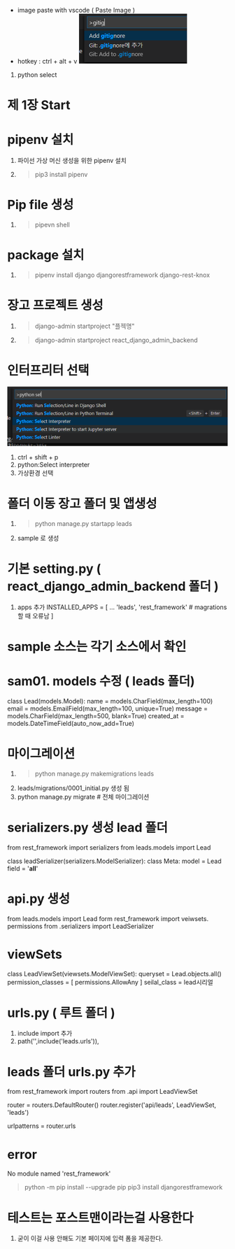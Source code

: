 

* image paste with vscode ( Paste Image )
* hotkey : ctrl + alt + v
![](2020-05-22-09-51-28.png)

1. python select

# 제 1장 Start

# pipenv 설치
1. 파이선 가상 머신 생성을 위한 pipenv 설치
1. > pip3 install pipenv

# Pip file 생성
1. > pipevn shell

# package 설치
1. > pipenv install django djangorestframework django-rest-knox

# 장고 프로젝트 생성
1. > django-admin startproject "플젝명"
1. > django-admin startproject react_django_admin_backend

# 인터프리터 선택

![](2020-05-22-17-46-04.png)

1. ctrl + shift + p
1. python:Select interpreter
1. 가상환경 선택

# 폴더 이동 장고 폴더 및 앱생성

1. > python manage.py startapp leads
1. sample 로 생성 

# 기본 setting.py ( react_django_admin_backend 폴더 )

1. apps 추가
INSTALLED_APPS = [
    ...
    'leads',
    'rest_framework' # magrations 할 때 오류남
]

# sample 소스는 각기 소스에서 확인

# sam01. models 수정 ( leads 폴더)

class Lead(models.Model):
    name = models.CharField(max_length=100)
    email = models.EmailField(max_length=100, unique=True)
    message = models.CharField(max_length=500, blank=True)
    created_at = models.DateTimeField(auto_now_add=True)


# 마이그레이션

1. > python manage.py makemigrations leads
1. leads/migrations/0001_initial.py 생성 됨
1. python manage.py migrate # 전체 마이그레이션

# serializers.py 생성 lead 폴더

from rest_framework import serializers
from leads.models import Lead

class leadSerializer(serializers.ModelSerializer):
    class Meta:
        model = Lead
        field = '__all__'

# api.py 생성

from leads.models import Lead
form rest_framework import veiwsets. permissions
from .serializers import LeadSerializer

# viewSets
class LeadViewSet(viewsets.ModelViewSet):
    queryset = Lead.objects.all()
    permission_classes = [
        permissions.AllowAny
    ]
    seilal_class = lead시리얼

# urls.py ( 루트 폴더 )    

1. include import 추가
1. path('',include('leads.urls')),

# leads 폴더 urls.py 추가

from rest_framework import routers
from .api import LeadViewSet

router = routers.DefaultRouter()
router.register('api/leads', LeadViewSet, 'leads')

urlpatterns = router.urls


# error 

No module named 'rest_framework'

> python -m pip install --upgrade pip
> pip3 install djangorestframework

# 테스트는 포스트맨이라는걸 사용한다

1. 굳이 이걸 사용 안해도 기본 페이지에 입력 폼을 제공한다.
